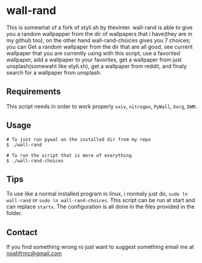 # wall-rand

<p>This is somewhat of a fork of styli.sh by thevinter. wall-rand is able to give you a random wallpapper from the dir of wallpapers that i have(they are in my github too), on the other hand wall-rand-choices gives you 7 choices; you can Get a random wallpaper from the dir that are all good, see current wallpaper that you are currently using with this script, use a favorited wallpaper, add a wallpaper to your favorites, get a wallpaper from just unsplash(somewaht like styli.sh), get a wallpaper from reddit, and finaly search for a wallpaper from unsplash.</p>

## Requirements

This script needs in order to work properly ```sxiv```, ```nitrogen```, ```PyWall```, ```Xorg```, ```DWM```.

## Usage
```
# To just run pywal on the installed dir from my repo
$ ./wall-rand

# To run the script that is more of everything
$ ./wall-rand-choices
```

## Tips 
To use like a normal installed program in linux, i normaly just do, ```sudo ln wall-rand``` or ```sudo ln wall-rand-choices```. This script can be run at start and can replace ```startx```. The configuration is all done in the files provided in the folder.

## Contact
If you find something wrong ro just want to suggest something email me at noahfrmc@gmail.com
